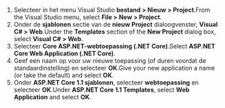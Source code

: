 1. <span data-ttu-id="c41cf-101">Selecteer in het menu Visual Studio **bestand > Nieuw > Project**.</span><span class="sxs-lookup"><span data-stu-id="c41cf-101">From the Visual Studio menu, select **File > New > Project**.</span></span>
2. <span data-ttu-id="c41cf-102">Onder de **sjablonen** sectie van de **nieuw Project** dialoogvenster, **Visual C# > Web**.</span><span class="sxs-lookup"><span data-stu-id="c41cf-102">Under the **Templates** section of the **New Project** dialog box, select **Visual C# > Web**.</span></span>
3. <span data-ttu-id="c41cf-103">Selecteer **Core ASP.NET-webtoepassing (.NET Core)**.</span><span class="sxs-lookup"><span data-stu-id="c41cf-103">Select **ASP.NET Core Web Application (.NET Core)**.</span></span>
4. <span data-ttu-id="c41cf-104">Geef een naam op voor uw nieuwe toepassing (of duren voordat de standaardinstelling) en selecteer **OK**.</span><span class="sxs-lookup"><span data-stu-id="c41cf-104">Give your new application a name (or take the default) and select **OK**.</span></span>
5. <span data-ttu-id="c41cf-105">Onder **ASP.NET Core 1.1 sjablonen**, selecteer **webtoepassing** en selecteer **OK**.</span><span class="sxs-lookup"><span data-stu-id="c41cf-105">Under **ASP.NET Core 1.1 Templates**, select **Web Application** and select **OK**.</span></span>

